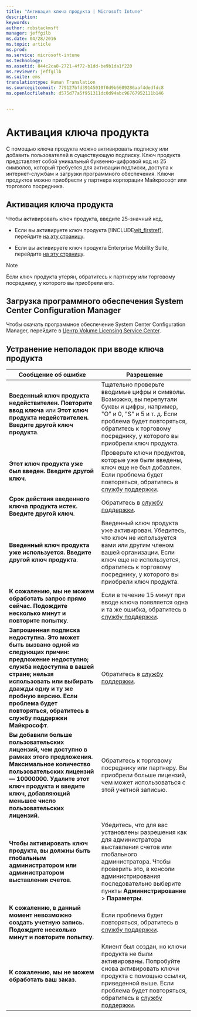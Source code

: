 ```yaml
---
title: "Активация ключа продукта | Microsoft Intune"
description: 
keywords: 
author: robstackmsft
manager: jeffgilb
ms.date: 04/28/2016
ms.topic: article
ms.prod: 
ms.service: microsoft-intune
ms.technology: 
ms.assetid: 844c2ca8-2721-4f72-b1dd-be9b1da1f220
ms.reviewer: jeffgilb
ms.suite: ems
translationtype: Human Translation
ms.sourcegitcommit: 779127bfd39145010f0d9b6609286aaf4dedfdc8
ms.openlocfilehash: d575d77a5f951311dc0d94abc96767952111b146


---
```


# Активация ключа продукта
С помощью ключа продукта можно активировать подписку или добавить пользователей в существующую подписку. Ключ продукта представляет собой уникальный буквенно-цифровой код из 25 символов, который требуется для активации подписки, доступа к интернет-службам и загрузки программного обеспечения. Ключи продуктов можно приобрести у партнера корпорации Майкрософт или торгового посредника.

## Активация ключа продукта
Чтобы активировать ключ продукта, введите 25-значный код.

-   Если вы активируете ключ продукта [!INCLUDE[wit_firstref](./includes/wit_firstref_md.md)], перейдите [на эту страницу](https://account.manage.microsoft.com/commerce/productkeystart.aspx).

-   Если вы активируете ключ продукта Enterprise Mobility Suite, перейдите [на эту страницу](http://www.microsoft.com/ems/open).

> [!NOTE]
> Если ключ продукта утерян, обратитесь к партнеру или торговому посреднику, у которого вы приобрели его.

## Загрузка программного обеспечения System Center Configuration Manager
Чтобы скачать программное обеспечение System Center Configuration Manager, перейдите в [Центр Volume Licensing Service Center](http://go.microsoft.com/fwlink/?LinkID=232300).

## Устранение неполадок при вводе ключа продукта

|Сообщение об ошибке|Разрешение|
|-----------------|--------------|
|**Введенный ключ продукта недействителен. Повторите ввод ключа** или **Этот ключ продукта недействителен. Введите другой ключ продукта**.|Тщательно проверьте вводимые цифры и символы. Возможно, вы перепутали буквы и цифры, например, "O" и 0, "S" и 5 и т. д. Если проблема будет повторяться, обратитесь к торговому посреднику, у которого вы приобрели ключ продукта.|
|**Этот ключ продукта уже был введен. Введите другой ключ**.|Проверьте ключи продуктов, которые уже были введены, ключ еще не был добавлен. Если проблема будет повторяться, обратитесь в [службу поддержки](http://go.microsoft.com/fwlink/?LinkID=394189).|
|**Срок действия введенного ключа продукта истек. Введите другой ключ**.|Обратитесь в [службу поддержки](http://go.microsoft.com/fwlink/?LinkID=394189).|
|**Введенный ключ продукта уже используется. Введите другой ключ продукта**.|Введенный ключ продукта уже активирован. Убедитесь, что ключ не используется вами или другим членом вашей организации. Если ключ еще не используется, обратитесь к торговому посреднику, у которого вы приобрели ключ продукта.|
|**К сожалению, мы не можем обработать запрос прямо сейчас. Подождите несколько минут и повторите попытку**.|Если в течение 15 минут при вводе ключа появляется одна и та же ошибка, обратитесь в [службу поддержки](http://go.microsoft.com/fwlink/?LinkID=394189).|
|**Запрошенная подписка недоступна. Это может быть вызвано одной из следующих причин: предложение недоступно; служба недоступна в вашей стране; нельзя использовать или выбирать дважды одну и ту же пробную версию. Если проблема будет повторяться, обратитесь в службу поддержки Майкрософт**.|Обратитесь в [службу поддержки](http://go.microsoft.com/fwlink/?LinkID=394189).|
|**Вы добавили больше пользовательских лицензий, чем доступно в рамках этого предложения. Максимальное количество пользовательских лицензий — 10000000. Удалите этот ключ продукта и введите ключ, добавляющий меньшее число пользовательских лицензий**.|Обратитесь к торговому посреднику или партнеру. Вы приобрели больше лицензий, чем может использоваться с этой учетной записью.|
|**Чтобы активировать ключ продукта, вы должны быть глобальным администратором или администратором выставления счетов**.|Убедитесь, что для вас установлены разрешения  как для администратора выставления счетов или глобального администратора. Чтобы проверить это, в консоли администрирования последовательно выберите пункты **Администрирование** &gt; **Параметры**.|
|**К сожалению, в данный момент невозможно создать учетную запись. Подождите несколько минут и повторите попытку**.|Если проблема будет повторяться, обратитесь в [службу поддержки](http://go.microsoft.com/fwlink/?LinkID=394189).|
|**К сожалению, мы не можем обработать ваш заказ**.|Клиент был создан, но ключи продукта не были активированы. Попробуйте снова активировать ключи продукта с помощью ссылки, приведенной выше. Если проблема будет повторяться, обратитесь в [службу поддержки](http://go.microsoft.com/fwlink/?LinkID=394189).|



<!--HONumber=Jun16_HO4-->


